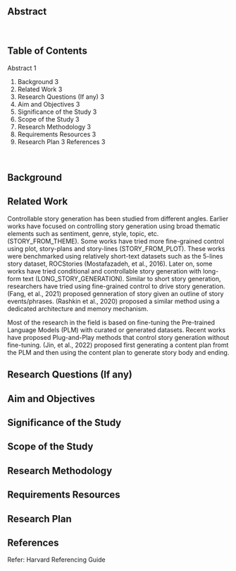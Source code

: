## Abstract

 
## Table of Contents

Abstract	1
1. Background	3
2. Related Work	3
3. Research Questions (If any)	3
4. Aim and Objectives	3
5. Significance of the Study	3
6. Scope of the Study	3
7. Research Methodology	3
8. Requirements Resources	3
9. Research Plan	3
References	3

 
## Background 


## Related Work
Controllable story generation has been studied from different angles. Earlier works have focused on controlling story generation using broad thematic elements such as sentiment, genre, style, topic, etc. (STORY_FROM_THEME). Some works have tried more fine-grained control using plot, story-plans and story-lines (STORY_FROM_PLOT). These works were benchmarked using relatively short-text datasets such as the 5-lines story dataset, ROCStories (Mostafazadeh, et al., 2016). Later on, some works have tried conditional and controllable story generation with long-form text (LONG_STORY_GENERATION). Similar to short story generation, researchers have tried using fine-grained control to drive story generation. (Fang, et al., 2021) proposed genneration of story given an outline of story events/phrases. (Rashkin et al., 2020) proposed a similar method using a dedicated architecture and memory mechanism.

Most of the research in the field is based on fine-tuning the Pre-trained Language Models (PLM) with curated or generated datasets. Recent works have proposed Plug-and-Play methods that control story generation without fine-tuning. (Jin, et al., 2022) proposed first generating a content plan fromt the PLM and then using the content plan to generate story body and ending. 


## Research Questions (If any)


## Aim and Objectives


## Significance of the Study

## Scope of the Study

## Research Methodology


## Requirements Resources

## Research Plan

## References

Refer: Harvard Referencing Guide
